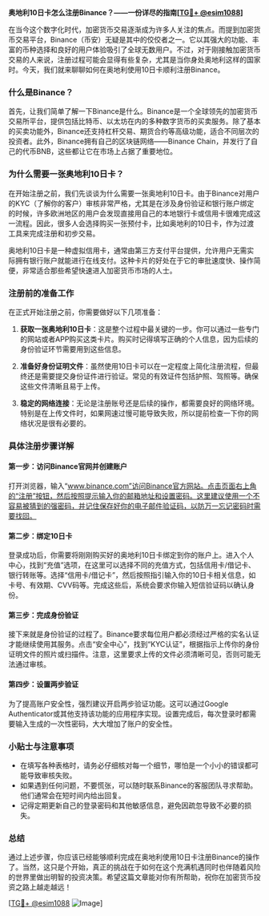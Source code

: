 **奥地利10日卡怎么注册Binance？——一份详尽的指南[[TG💪+ @esim1088](https://t.me/s/esim1088)]**

在当今这个数字化时代，加密货币交易逐渐成为许多人关注的焦点。而提到加密货币交易平台，Binance（币安）无疑是其中的佼佼者之一。它以其强大的功能、丰富的币种选择和良好的用户体验吸引了全球无数用户。不过，对于刚接触加密货币交易的人来说，注册过程可能会显得有些复杂，尤其是当你身处奥地利这样的国家时。今天，我们就来聊聊如何在奥地利使用10日卡顺利注册Binance。

### 什么是Binance？

首先，让我们简单了解一下Binance是什么。Binance是一个全球领先的加密货币交易所平台，提供包括比特币、以太坊在内的多种数字货币的买卖服务。除了基本的买卖功能外，Binance还支持杠杆交易、期货合约等高级功能，适合不同层次的投资者。此外，Binance拥有自己的区块链网络——Binance Chain，并发行了自己的代币BNB，这些都让它在市场上占据了重要地位。

### 为什么需要一张奥地利10日卡？

在开始注册之前，我们先谈谈为什么需要一张奥地利10日卡。由于Binance对用户的KYC（了解你的客户）审核非常严格，尤其是在涉及身份验证和银行账户绑定的时候，许多欧洲地区的用户会发现直接用自己的本地银行卡或信用卡很难完成这一流程。因此，很多人会选择购买一张预付卡，比如奥地利的10日卡，作为过渡工具来完成注册和初步交易。

奥地利10日卡是一种虚拟信用卡，通常由第三方支付平台提供，允许用户无需实际拥有银行账户就能进行在线支付。这种卡片的好处在于它的审批速度快、操作简便，非常适合那些希望快速进入加密货币市场的人士。

### 注册前的准备工作

在正式开始注册之前，你需要做好以下几项准备：

1. **获取一张奥地利10日卡**：这是整个过程中最关键的一步。你可以通过一些专门的网站或者APP购买这类卡片。购买时记得填写正确的个人信息，因为后续的身份验证环节需要用到这些信息。
   
2. **准备好身份证明文件**：虽然使用10日卡可以在一定程度上简化注册流程，但最终还是需要提交身份证件进行验证。常见的有效证件包括护照、驾照等。确保这些文件清晰且易于上传。

3. **稳定的网络连接**：无论是注册账号还是后续的操作，都需要良好的网络环境。特别是在上传文件时，如果网速过慢可能导致失败，所以提前检查一下你的网络状况是很有必要的。

### 具体注册步骤详解

#### 第一步：访问Binance官网并创建账户

打开浏览器，输入“www.binance.com”访问Binance官方网站。点击页面右上角的“注册”按钮，然后按照提示输入你的邮箱地址和设置密码。这里建议使用一个不容易被猜到的强密码，并记住保存好你的电子邮件验证码，以防万一忘记密码时需要找回。

#### 第二步：绑定10日卡

登录成功后，你需要将刚刚购买好的奥地利10日卡绑定到你的账户上。进入个人中心，找到“充值”选项，在这里可以选择不同的充值方式，包括信用卡/借记卡、银行转账等。选择“信用卡/借记卡”，然后按照指引输入你的10日卡相关信息，如卡号、有效期、CVV码等。完成这些后，系统会要求你输入短信验证码以确认身份。

#### 第三步：完成身份验证

接下来就是身份验证的过程了。Binance要求每位用户都必须经过严格的实名认证才能继续使用其服务。点击“安全中心”，找到“KYC认证”，根据指示上传你的身份证明文件的照片或扫描件。注意，这里要求上传的文件必须清晰可见，否则可能无法通过审核。

#### 第四步：设置两步验证

为了提高账户安全性，强烈建议开启两步验证功能。这可以通过Google Authenticator或其他支持该功能的应用程序实现。设置完成后，每次登录时都需要输入生成的一次性密码，大大增加了账户的安全性。

### 小贴士与注意事项

- 在填写各种表格时，请务必仔细核对每一个细节，哪怕是一个小小的错误都可能导致审核失败。
- 如果遇到任何问题，不要慌张，可以随时联系Binance的客服团队寻求帮助。他们通常会在短时间内给出回复。
- 记得定期更新自己的登录密码和其他敏感信息，避免因疏忽导致不必要的损失。

### 总结

通过上述步骤，你应该已经能够顺利完成在奥地利使用10日卡注册Binance的操作了。当然，这只是个开始，真正的挑战在于如何在这个充满机遇同时也伴随着风险的世界里做出明智的投资决策。希望这篇文章能对你有所帮助，祝你在加密货币投资之路上越走越远！

[[TG💪+ @esim1088](https://t.me/s/esim1088) ![Image](https://i.postimg.cc/4NQfJmqS/Snipaste-2025-05-13-00-14-12.png)]